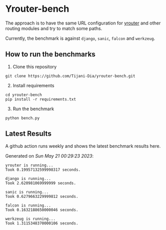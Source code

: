 # Yrouter-bench

The approach is to have the same URL configuration for [yrouter](https://github.com/Tijani-Dia/yrouter) and other routing modules and try to match some paths.

Currently, the benchmark is against `django`, `sanic`, `falcon` and `werkzeug`.

## How to run the benchmarks

1. Clone this repository

```shell
git clone https://github.com/Tijani-Dia/yrouter-bench.git
```

2. Install requirements

```shell
cd yrouter-bench
pip install -r requirements.txt
```

3. Run the benchmark

```shell
python bench.py
```

## Latest Results

A github action runs weekly and shows the latest benchmark results here.

Generated on *Sun May 21 00:29:23 2023*:

```shell
yrouter is running...
Took 0.19957132599998317 seconds.

django is running...
Took 2.620981069999999 seconds.

sanic is running...
Took 0.6279663229999812 seconds.

falcon is running...
Took 0.1632188650000046 seconds.

werkzeug is running...
Took 1.3115348370000106 seconds.

```